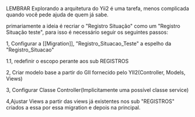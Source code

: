 LEMBRAR
Explorando a arquitetura do Yii2 é uma tarefa, menos complicada quando você pede ajuda de quem já sabe.

primariamente a ideia é recriar o "Registro Situação" como um "Registro Situação teste", para isso é necessário seguir os seguintes passos:

1, Configurar a [[Migration]], "Registro_Situacao_Teste" a espelho da "Registro_Situacao"

1.1, redefinir o escopo perante aos sub REGISTROS

2, Criar modelo base a partir do GII fornecido pelo YII2(Controller, Models, Views)

3, Configurar Classe Controller(Implicitamente uma possível classe service)

4,Ajustar Views a partir das views já existentes nos sub "REGISTROS" criados a essa por essa migration e depois na principal.